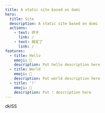 ```yaml
---
title: A static site based on dumi
hero:
  title: Site
  description: A static site based on dumi
  actions:
    - text: 终于
      link: /
    - text: 搞定了
      link: /
features:
  - title: Hello
    emoji: 💎
    description: Put hello description here
  - title: World
    emoji: 🌈
    description: Put world description here
  - title: '!'
    emoji: 🚀
    description: Put ! description here
---
```


dklSS
